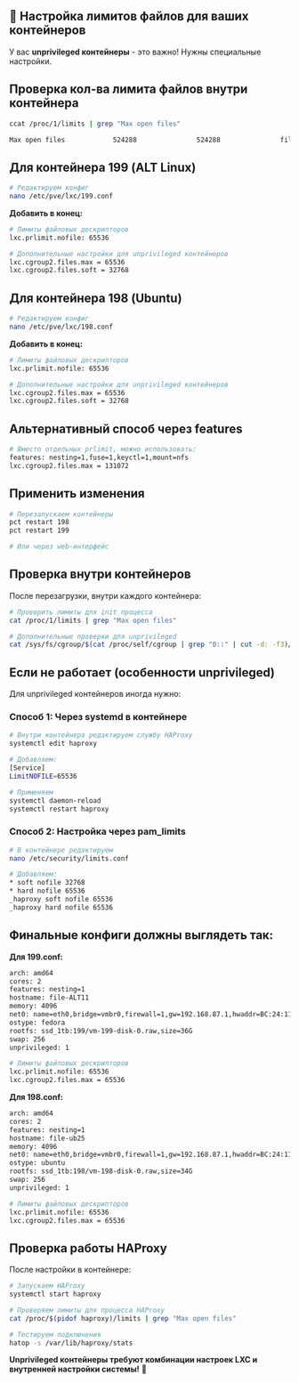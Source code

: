 ## 🔧 Настройка лимитов файлов для ваших контейнеров

У вас **unprivileged контейнеры** - это важно! Нужны специальные настройки.

## **Проверка кол-ва лимита файлов внутри контейнера**
```bash
ccat /proc/1/limits | grep "Max open files"
```
```bash
Max open files            524288               524288               files 
```


## **Для контейнера 199 (ALT Linux)**

```bash
# Редактируем конфиг
nano /etc/pve/lxc/199.conf
```

**Добавить в конец:**
```bash
# Лимиты файловых дескрипторов
lxc.prlimit.nofile: 65536

# Дополнительные настройки для unprivileged контейнеров
lxc.cgroup2.files.max = 65536
lxc.cgroup2.files.soft = 32768
```



## **Для контейнера 198 (Ubuntu)**

```bash
# Редактируем конфиг
nano /etc/pve/lxc/198.conf
```

**Добавить в конец:**
```bash
# Лимиты файловых дескрипторов
lxc.prlimit.nofile: 65536

# Дополнительные настройки для unprivileged контейнеров
lxc.cgroup2.files.max = 65536
lxc.cgroup2.files.soft = 32768
```



## **Альтернативный способ через features**

```bash
# Вместо отдельных prlimit, можно использовать:
features: nesting=1,fuse=1,keyctl=1,mount=nfs
lxc.cgroup2.files.max = 131072
```



## **Применить изменения**

```bash
# Перезапускаем контейнеры
pct restart 198
pct restart 199

# Или через web-интерфейс
```



## **Проверка внутри контейнеров**

После перезагрузки, внутри каждого контейнера:

```bash
# Проверить лимиты для init процесса
cat /proc/1/limits | grep "Max open files"

# Дополнительные проверки для unprivileged
cat /sys/fs/cgroup/$(cat /proc/self/cgroup | grep "0::" | cut -d: -f3)/pids.max
```



## **Если не работает (особенности unprivileged)**

Для unprivileged контейнеров иногда нужно:

### **Способ 1: Через systemd в контейнере**
```bash
# Внутри контейнера редактируем службу HAProxy
systemctl edit haproxy

# Добавляем:
[Service]
LimitNOFILE=65536

# Применяем
systemctl daemon-reload
systemctl restart haproxy
```

### **Способ 2: Настройка через pam_limits**
```bash
# В контейнере редактируем
nano /etc/security/limits.conf

# Добавляем:
* soft nofile 32768
* hard nofile 65536
_haproxy soft nofile 65536
_haproxy hard nofile 65536
```



## **Финальные конфиги должны выглядеть так:**

**Для 199.conf:**
```bash
arch: amd64
cores: 2
features: nesting=1
hostname: file-ALT11
memory: 4096
net0: name=eth0,bridge=vmbr0,firewall=1,gw=192.168.87.1,hwaddr=BC:24:11:48:36:3A,ip=192.168.87.100/24,type=veth
ostype: fedora
rootfs: ssd_1tb:199/vm-199-disk-0.raw,size=36G
swap: 256
unprivileged: 1

# Лимиты файловых дескрипторов
lxc.prlimit.nofile: 65536
lxc.cgroup2.files.max = 65536
```

**Для 198.conf:**
```bash
arch: amd64
cores: 2
features: nesting=1
hostname: file-ub25
memory: 4096
net0: name=eth0,bridge=vmbr0,firewall=1,gw=192.168.87.1,hwaddr=BC:24:11:C1:17:70,ip=192.168.87.101/24,type=veth
ostype: ubuntu
rootfs: ssd_1tb:198/vm-198-disk-0.raw,size=34G
swap: 256
unprivileged: 1

# Лимиты файловых дескрипторов
lxc.prlimit.nofile: 65536
lxc.cgroup2.files.max = 65536
```



## **Проверка работы HAProxy**

После настройки в контейнере:
```bash
# Запускаем HAProxy
systemctl start haproxy

# Проверяем лимиты для процесса HAProxy
cat /proc/$(pidof haproxy)/limits | grep "Max open files"

# Тестируем подключения
hatop -s /var/lib/haproxy/stats
```

**Unprivileged контейнеры требуют комбинации настроек LXC и внутренней настройки системы!** 🔧

